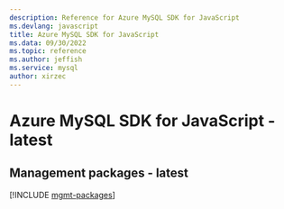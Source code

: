 ```yaml
---
description: Reference for Azure MySQL SDK for JavaScript
ms.devlang: javascript
title: Azure MySQL SDK for JavaScript
ms.data: 09/30/2022
ms.topic: reference
ms.author: jeffish
ms.service: mysql
author: xirzec
---
```

# Azure MySQL SDK for JavaScript - latest

## Management packages - latest
[!INCLUDE [mgmt-packages](mysql-mgmt-index.md)]